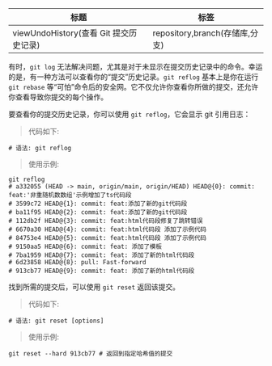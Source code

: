 | 标题                                   | 标签                           |
| -------------------------------------- | ------------------------------ |
| viewUndoHistory(查看 Git 提交历史记录) | repository,branch(存储库,分支) |

有时，`git log` 无法解决问题，尤其是对于未显示在提交历史记录中的命令。幸运的是，有一种方法可以查看你的“提交”历史记录。`git reflog` 基本上是你在运行 `git rebase` 等“可怕”命令后的安全网。它不仅允许你查看你所做的提交，还允许你查看导致你提交的每个操作。

要查看你的提交历史记录，你可以使用 `git reflog`，它会显示 git 引用日志：

> 代码如下:

```shell
# 语法: git reflog
```

> 使用示例:

```shell
git reflog
# a332055 (HEAD -> main, origin/main, origin/HEAD) HEAD@{0}: commit: feat:'非重随机数数组'示例增加了ts代码段
# 3599c72 HEAD@{1}: commit: feat:添加了新的git代码段
# ba11f95 HEAD@{2}: commit: feat:添加了新的git代码段
# 112db2f HEAD@{3}: commit: feat:html代码段修复了跳转错误
# 6670a30 HEAD@{4}: commit: feat:html代码段 添加了示例代码
# 84753e4 HEAD@{5}: commit: feat:html代码段 添加了示例代码
# 9150aa5 HEAD@{6}: commit: feat: 添加了模板
# 7ba1959 HEAD@{7}: commit: feat: 添加了新的html代码段
# 6d23858 HEAD@{8}: pull: Fast-forward
# 913cb77 HEAD@{9}: commit: feat: 添加了新的html代码段
```

找到所需的提交后，可以使用 `git reset` 返回该提交。

> 代码如下:

```shell
# 语法: git reset [options]
```

> 使用示例:

```shell
git reset --hard 913cb77 # 返回到指定哈希值的提交
```

